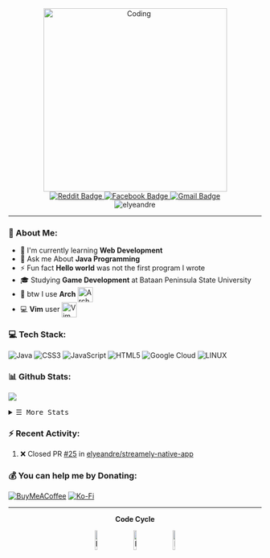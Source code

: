 <!--<p align="center">
  <img src="https://capsule-render.vercel.app/api?type=waving&color=gradient&text=Hi,%20There!&height=100&section=header&fontSize=70&fontColor=ffffff"/>
</p>
-->


<div align="center">
  <a href="https://www.github.com/elyeandre">
<img alt="Coding" width="365" src="https://github.com/elyeandre/elyeandre/blob/018db22cd7b3ffceb5204c84dc7e49f2f90d145f/coder.svg" />
  </a>
</div>

<div align="center">
  <a href="https://www.reddit.com/user/elyeandre" target="_blank">
  <img src="https://img.shields.io/badge/Reddit-FF4500?style=for-the-badge&logo=reddit&logoColor=white" alt="Reddit Badge"/>
  </a>
  <a href="#" target="_blank">
  <img src="https://img.shields.io/badge/Facebook-%231877F2.svg?style=for-the-badge&logo=Facebook&logoColor=white" 
  alt="Facebook Badge"/>
  </a>
  <a href="mailto:jericksonmayor@gmail.com">
  <img src="https://img.shields.io/badge/Gmail-D14836?style=for-the-badge&logo=gmail&logoColor=white" alt="Gmail Badge"/> 
  </a>
  <br>
  <img src="https://komarev.com/ghpvc/?username=elyeandre&label=Profile%20views&color=0e75b6&style=flat-square&color=blue" alt="elyeandre" />
</div>

---

### 📖 About Me:
- 🌱 I'm currently learning **Web Development**
- 💬 Ask me About **Java Programming**
- ⚡ Fun fact **Hello world** was not the first program I wrote
- 🎓 Studying **Game Development** at Bataan Peninsula State University
- 🐧 btw I use **Arch** [<img src="https://raw.githubusercontent.com/Raymo111/Raymo111/master/socials/arch.svg" height="30em" align="center" alt="Arch Linux Logo" title="Arch Linux Logo"/>](https://archlinux.org/)
- 💻 **Vim** user <img src="https://upload.wikimedia.org/wikipedia/commons/9/9f/Vimlogo.svg" height="30em" align="center" alt="Vim Logo" title="Vim Logo"/>
<!-- > If you're interested in the work I do, please consider sponsoring me on GitHub!-->
<!--[`animate-presence`](https://github.com/natemoo-re/animate-presence)-->

<!--
<p align="left" 
  <a href="https://visitcount.itsvg.in">
  <img src="https://visitcount.itsvg.in/api?id=elyeandre&label=Profile%20Views&color=1&icon=5&pretty=true" />
  </a>
</p>
-->
<!--<h3 align="center">A passionate Java Developer from Philippines</h3>-->

### 💻 Tech Stack:
![Java](https://img.shields.io/badge/java-%23ED8B00.svg?style=for-the-badge&logo=java&logoColor=white) ![CSS3](https://img.shields.io/badge/css3-%231572B6.svg?style=for-the-badge&logo=css3&logoColor=white) ![JavaScript](https://img.shields.io/badge/javascript-%23323330.svg?style=for-the-badge&logo=javascript&logoColor=%23F7DF1E) ![HTML5](https://img.shields.io/badge/html5-%23E34F26.svg?style=for-the-badge&logo=html5&logoColor=white) <!--![C#](https://img.shields.io/badge/c%23-%23239120.svg?style=for-the-badge&logo=c-sharp&logoColor=white)--> <!--![Cloudflare](https://img.shields.io/badge/Cloudflare-F38020?style=for-the-badge&logo=Cloudflare&logoColor=white)--> <!--![Heroku](https://img.shields.io/badge/heroku-%23430098.svg?style=for-the-badge&logo=heroku&logoColor=white)--> ![Google Cloud](https://img.shields.io/badge/Google%20Cloud-%234285F4.svg?style=for-the-badge&logo=google-cloud&logoColor=white) <!--![Express.js](https://img.shields.io/badge/express.js-%23404d59.svg?style=for-the-badge&logo=express&logoColor=%2361DAFB)--> <!--![NodeJS](https://img.shields.io/badge/node.js-6DA55F?style=for-the-badge&logo=node.js&logoColor=white) ![Bootstrap](https://img.shields.io/badge/bootstrap-%23563D7C.svg?style=for-the-badge&logo=bootstrap&logoColor=white) ![React](https://img.shields.io/badge/react-%2320232a.svg?style=for-the-badge&logo=react&logoColor=%2361DAFB) ![TailwindCSS](https://img.shields.io/badge/tailwindcss-%2338B2AC.svg?style=for-the-badge&logo=tailwind-css&logoColor=white) ![Apache](https://img.shields.io/badge/apache-%23D42029.svg?style=for-the-badge&logo=apache&logoColor=white) ![Nginx](https://img.shields.io/badge/nginx-%23009639.svg?style=for-the-badge&logo=nginx&logoColor=white) ![MySQL](https://img.shields.io/badge/mysql-%2300f.svg?style=for-the-badge&logo=mysql&logoColor=white) ![MongoDB](https://img.shields.io/badge/MongoDB-%234ea94b.svg?style=for-the-badge&logo=mongodb&logoColor=white) ![SQLite](https://img.shields.io/badge/sqlite-%2307405e.svg?style=for-the-badge&logo=sqlite&logoColor=white) 	![Figma](https://img.shields.io/badge/figma-%23F24E1E.svg?style=for-the-badge&logo=figma&logoColor=white) ![Adobe Photoshop](https://img.shields.io/badge/adobephotoshop-%2331A8FF.svg?style=for-the-badge&logo=adobephotoshop&logoColor=white)--> ![LINUX](https://img.shields.io/badge/Linux-FCC624?style=for-the-badge&logo=linux&logoColor=black) <!--![Postman](https://img.shields.io/badge/Postman-FF6C37?style=for-the-badge&logo=postman&logoColor=white) ![Adobe Illustrator](https://img.shields.io/badge/adobeillustrator-%23FF9A00.svg?style=for-the-badge&logo=adobeillustrator&logoColor=white) ![Docker](https://img.shields.io/badge/docker-%230db7ed.svg?style=for-the-badge&logo=docker&logoColor=white) ![CMake](https://img.shields.io/badge/CMake-%23008FBA.svg?style=for-the-badge&logo=cmake&logoColor=white)-->
### 📊 Github Stats:
![](https://github-readme-stats.vercel.app/api?username=elyeandre&theme=tokyonight&hide_border=false&include_all_commits=false&count_private=false)<br/>
<!--![](https://github-readme-streak-stats.herokuapp.com/?user=elyeandre&theme=tokyonight&hide_border=false)<br/>-->
<!--![](https://github-readme-stats.vercel.app/api/top-langs/?username=elyeandre&theme=tokyonight&hide_border=false&include_all_commits=false&count_private=false&layout=compact)-->

<!-- Details Section -->
<details align="left">
    <summary> <samp>&#9776; More Stats</samp></summary>
    <p align="left">
        <br>
        <!-- Activity Widget -->
           <!-- Activity Widget -->
        <img alt="Jerickson Mayor's GitHub Stats"
                src="https://github-readme-streak-stats.herokuapp.com/?user=elyeandre&theme=tokyonight&hide_border=false" />
      <br>
        <img alt="Jerickson Mayor's GitHub Stats"
                src="https://github-readme-stats.vercel.app/api/top-langs/?username=elyeandre&theme=tokyonight&hide_border=false&include_all_commits=false&count_private=false&layout=compact" />
        <br>
</details>

### ⚡ Recent Activity:
<!--START_SECTION:activity-->
1. ❌ Closed PR [#25](https://github.com/elyeandre/streamely-native-app/pull/25) in [elyeandre/streamely-native-app](https://github.com/elyeandre/streamely-native-app)
<!--END_SECTION:activity-->

<!--### 🎵 Spotify Now Playing

[![Spotify](https://novatorem-elyeandre.vercel.app/api/spotify?background_color=0d1117&border_color=ffffff)](https://open.spotify.com/user/31guvvqet3itc2gsqo63aptot3t4?si=039df3d397fc4c84)
-->
### 💰 You can help me by Donating:
[![BuyMeACoffee](https://img.shields.io/badge/Buy%20Me%20a%20Coffee-ffdd00?style=for-the-badge&logo=buy-me-a-coffee&logoColor=black)](https://buymeacoffee.com/elyeandre) [![Ko-Fi](https://img.shields.io/badge/Ko--fi-F16061?style=for-the-badge&logo=ko-fi&logoColor=white)](https://ko-fi.com/elyeandre) 

<div align="center">
  <hr></hr>
  
**Code Cycle**<br>

<img src="https://raw.githubusercontent.com/Tarikul-Islam-Anik/Animated-Fluent-Emojis/master/Emojis/Smilies/Face%20with%20Spiral%20Eyes.png" width="10%" alt="Broken system!"/>
&nbsp;&nbsp;&nbsp;&nbsp;&nbsp;
<img src="https://raw.githubusercontent.com/Tarikul-Islam-Anik/Animated-Fluent-Emojis/master/Emojis/Smilies/Relieved%20Face.png" width="10%" alt="It's working!"/>
&nbsp;&nbsp;&nbsp;&nbsp;&nbsp;
<img src="https://raw.githubusercontent.com/Tarikul-Islam-Anik/Animated-Fluent-Emojis/master/Emojis/Smilies/Astonished%20Face.png" width="10%" alt="It's working but you don't know how!"/><br>

</div>



<!--
<p align="center">
<img src="https://capsule-render.vercel.app/api?type=waving&color=gradient&height=100&section=footer"/>
</p>
-->


